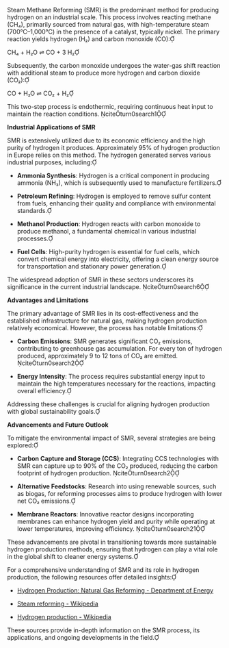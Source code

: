 Steam Methane Reforming (SMR) is the predominant method for producing hydrogen on an industrial scale. This process involves reacting methane (CH₄), primarily sourced from natural gas, with high-temperature steam (700°C–1,000°C) in the presence of a catalyst, typically nickel. The primary reaction yields hydrogen (H₂) and carbon monoxide (CO):

CH₄ + H₂O ⇌ CO + 3 H₂

Subsequently, the carbon monoxide undergoes the water-gas shift reaction with additional steam to produce more hydrogen and carbon dioxide (CO₂):

CO + H₂O ⇌ CO₂ + H₂

This two-step process is endothermic, requiring continuous heat input to maintain the reaction conditions. citeturn0search1

**Industrial Applications of SMR**

SMR is extensively utilized due to its economic efficiency and the high purity of hydrogen it produces. Approximately 95% of hydrogen production in Europe relies on this method. The hydrogen generated serves various industrial purposes, including:

- **Ammonia Synthesis**: Hydrogen is a critical component in producing ammonia (NH₃), which is subsequently used to manufacture fertilizers.

- **Petroleum Refining**: Hydrogen is employed to remove sulfur content from fuels, enhancing their quality and compliance with environmental standards.

- **Methanol Production**: Hydrogen reacts with carbon monoxide to produce methanol, a fundamental chemical in various industrial processes.

- **Fuel Cells**: High-purity hydrogen is essential for fuel cells, which convert chemical energy into electricity, offering a clean energy source for transportation and stationary power generation.

The widespread adoption of SMR in these sectors underscores its significance in the current industrial landscape. citeturn0search6

**Advantages and Limitations**

The primary advantage of SMR lies in its cost-effectiveness and the established infrastructure for natural gas, making hydrogen production relatively economical. However, the process has notable limitations:

- **Carbon Emissions**: SMR generates significant CO₂ emissions, contributing to greenhouse gas accumulation. For every ton of hydrogen produced, approximately 9 to 12 tons of CO₂ are emitted. citeturn0search2

- **Energy Intensity**: The process requires substantial energy input to maintain the high temperatures necessary for the reactions, impacting overall efficiency.

Addressing these challenges is crucial for aligning hydrogen production with global sustainability goals.

**Advancements and Future Outlook**

To mitigate the environmental impact of SMR, several strategies are being explored:

- **Carbon Capture and Storage (CCS)**: Integrating CCS technologies with SMR can capture up to 90% of the CO₂ produced, reducing the carbon footprint of hydrogen production. citeturn0search2

- **Alternative Feedstocks**: Research into using renewable sources, such as biogas, for reforming processes aims to produce hydrogen with lower net CO₂ emissions.

- **Membrane Reactors**: Innovative reactor designs incorporating membranes can enhance hydrogen yield and purity while operating at lower temperatures, improving efficiency. citeturn0search21

These advancements are pivotal in transitioning towards more sustainable hydrogen production methods, ensuring that hydrogen can play a vital role in the global shift to cleaner energy systems.

For a comprehensive understanding of SMR and its role in hydrogen production, the following resources offer detailed insights:

- [Hydrogen Production: Natural Gas Reforming - Department of Energy](https://www.energy.gov/eere/fuelcells/hydrogen-production-natural-gas-reforming)

- [Steam reforming - Wikipedia](https://en.wikipedia.org/wiki/Steam_reforming)

- [Hydrogen production - Wikipedia](https://en.wikipedia.org/wiki/Hydrogen_production)

These sources provide in-depth information on the SMR process, its applications, and ongoing developments in the field. 
